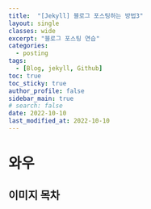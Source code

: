```yaml
---
title:  "[Jekyll] 블로그 포스팅하는 방법3"
layout: single
classes: wide
excerpt: "블로그 포스팅 연습"
categories:
  - posting
tags:
  - [Blog, jekyll, Github]
toc: true
toc_sticky: true
author_profile: false
sidebar_main: true
# search: false
date: 2022-10-10
last_modified_at: 2022-10-10
---
```


# 와우

## 이미지 목차
